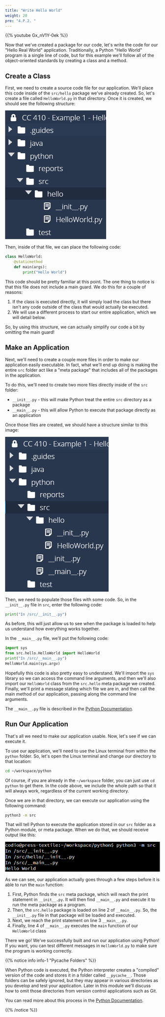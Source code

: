 ```yaml
---
title: "Write Hello World"
weight: 20
pre: "4.P.2. "
---
```


{{% youtube Gx_nV1Y-0ek %}}

Now that we've created a package for our code, let's write the code for our "Hello Real World" application. Traditionally, a Python "Hello World" program is a single line of code, but for this example we'll follow all of the object-oriented standards by creating a class and a method. 

## Create a Class

First, we need to create a source code file for our application. We'll place this code inside of the `src/hello` package we've already created. So, let's create a file called `HelloWorld.py` in that directory. Once it is created, we should see the following structure:

![Python Hello File](/images/e1/22hellostruct.png)

Then, inside of that file, we can place the following code:

```python
class HelloWorld:
    @staticmethod
    def main(args):
        print("Hello World")
```

This code should be pretty familiar at this point. The one thing to notice is that this file does not include a main guard. We do this for a couple of reasons:

1. If the class is executed directly, it will simply load the class but there isn't any code outside of the class that would actually be executed.
2. We will use a different process to start our entire application, which we will detail below.

So, by using this structure, we can actually simplify our code a bit by omitting the main guard!

## Make an Application

Next, we'll need to create a couple more files in order to make our application easily executable. In fact, what we'll end up doing is making the entire `src` folder act like a "meta package" that includes all of the packages in the application. 

To do this, we'll need to create two more files directly inside of the `src` folder:

* `__init__.py` - this will make Python treat the entire `src` directory as a package
* `__main__.py` - this will allow Python to execute that package directly as an application

Once those files are created, we should have a structure similar to this image:

![Python Meta Package](/images/e1/22meta.png)

Then, we need to populate those files with some code. So, in the `__init__.py` file in `src`, enter the following code:

```python
print("In /src/__init__.py")
```

As before, this will just allow us to see when the package is loaded to help us understand how everything works together.

In the `__main__.py` file, we'll put the following code:

```python
import sys
from src.hello.HelloWorld import HelloWorld
print("In /src/__main__.py")
HelloWorld.main(sys.argv)
```

Hopefully this code is also pretty easy to understand. We'll import the `sys` library so we can access the command line arguments, and then we'll also import our `HelloWorld` class from the `src.hello` meta package we created. Finally, we'll print a message stating which file we are in, and then call the main method of our application, passing along the command line arguments. 

The `__main__.py` file is described in the [Python Documentation](https://docs.python.org/3/library/__main__.html).

## Run Our Application

That's all we need to make our application usable. Now, let's see if we can execute it.

To use our application, we'll need to use the Linux terminal from within the `python` folder. So, let's open the Linux terminal and change our directory to that location:

```bash
cd ~/workspace/python
```

Of course, if you are already in the `~/workspace` folder, you can just use `cd python` to get there. In the code above, we include the whole path so that it will always work, regardless of the current working directory. 

Once we are in that directory, we can execute our application using the following command:

```bash
python3 -m src
```

That will tell Python to execute the application stored in our `src` folder as a Python module, or meta package. When we do that, we should receive output like this:

![Python Output](/images/e1/22output.png)

As we can see, our application actually goes through a few steps before it is able to run the `main` function:

1. First, Python finds the `src` meta package, which will reach the print statement in `__init__.py`. It will then find `__main__.py` and execute it to run the meta package as a program.
2. Then, the `src.hello` package is loaded on line 2 of `__main__.py`. So, the `__init__.py` file in that package will be loaded and executed.
3. Next, we reach the print statement on line 3 `__main__.py`.
4. Finally, line 4 of `__main__.py` executes the `main` function of our `HelloWorld` class

There we go! We've successfully built and run our application using Python! If you want, you can test different messages in `HelloWorld.py` to make sure the program is working correctly.

{{% notice info info-1 "Pycache Folders" %}}

When Python code is executed, the Python interpreter creates a "compiled" version of the code and stores it in a folder called `__pycache__`. Those folders can be safely ignored, but they may appear in various directories as you develop and test your application. Later in this module we'll discuss how to omit those directories from version control applications such as Git. 

You can read more about this process in the [Python Documentation](https://docs.python.org/3/tutorial/modules.html#compiled-python-files).

{{% /notice %}}